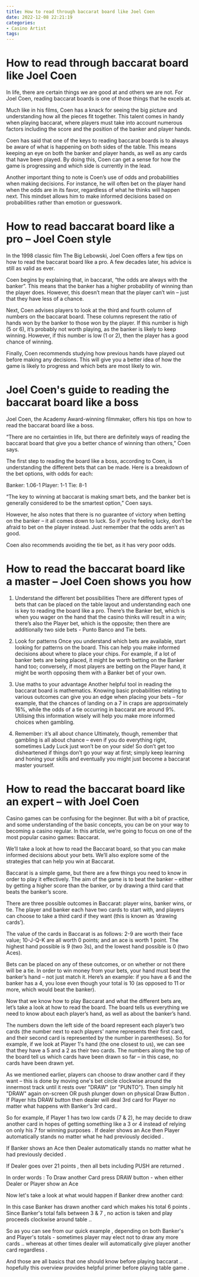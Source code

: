 ```yaml
---
title: How to read through baccarat board like Joel Coen 
date: 2022-12-08 22:21:19
categories:
- Casino Artist
tags:
---
```



#  How to read through baccarat board like Joel Coen 

In life, there are certain things we are good at and others we are not. 
For Joel Coen, reading baccarat boards is one of those things that he excels at.

Much like in his films, Coen has a knack for seeing the big picture and understanding how all the pieces fit together. 
This talent comes in handy when playing baccarat, where players must take into account numerous factors including the score and the position of the banker and player hands.

Coen has said that one of the keys to reading baccarat boards is to always be aware of what is happening on both sides of the table. 
This means keeping an eye on both the banker and player hands, as well as any cards that have been played. 
By doing this, Coen can get a sense for how the game is progressing and which side is currently in the lead.

Another important thing to note is Coen’s use of odds and probabilities when making decisions. 
For instance, he will often bet on the player hand when the odds are in its favor, regardless of what he thinks will happen next. 
This mindset allows him to make informed decisions based on probabilities rather than emotion or guesswork.

#  How to read baccarat board like a pro – Joel Coen style 

In the 1998 classic film The Big Lebowski, Joel Coen offers a few tips on how to read the baccarat board like a pro. A few decades later, his advice is still as valid as ever.

Coen begins by explaining that, in baccarat, “the odds are always with the banker”. This means that the banker has a higher probability of winning than the player does. However, this doesn’t mean that the player can’t win – just that they have less of a chance.

Next, Coen advises players to look at the third and fourth column of numbers on the baccarat board. These columns represent the ratio of hands won by the banker to those won by the player. If this number is high (5 or 6), it’s probably not worth playing, as the banker is likely to keep winning. However, if this number is low (1 or 2), then the player has a good chance of winning.

Finally, Coen recommends studying how previous hands have played out before making any decisions. This will give you a better idea of how the game is likely to progress and which bets are most likely to win.

#  Joel Coen's guide to reading the baccarat board like a boss 

Joel Coen, the Academy Award-winning filmmaker, offers his tips on how to read the baccarat board like a boss.

“There are no certainties in life, but there are definitely ways of reading the baccarat board that give you a better chance of winning than others,” Coen says.

The first step to reading the board like a boss, according to Coen, is understanding the different bets that can be made. Here is a breakdown of the bet options, with odds for each:

Banker: 1.06-1
Player: 1-1
Tie: 8-1

“The key to winning at baccarat is making smart bets, and the banker bet is generally considered to be the smartest option,” Coen says.

However, he also notes that there is no guarantee of victory when betting on the banker – it all comes down to luck. So if you’re feeling lucky, don’t be afraid to bet on the player instead. Just remember that the odds aren’t as good.

Coen also recommends avoiding the tie bet, as it has very poor odds.

#  How to read the baccarat board like a master – Joel Coen shows you how 

1. Understand the different bet possibilities 
There are different types of bets that can be placed on the table layout and understanding each one is key to reading the board like a pro. There’s the Banker bet, which is when you wager on the hand that the casino thinks will result in a win; there’s also the Player bet, which is the opposite; then there are additionally two side bets - Punto Banco and Tie bets.

2. Look for patterns 
Once you understand which bets are available, start looking for patterns on the board. This can help you make informed decisions about where to place your chips. For example, if a lot of banker bets are being placed, it might be worth betting on the Banker hand too; conversely, if most players are betting on the Player hand, it might be worth opposing them with a Banker bet of your own.

3. Use maths to your advantage 
Another helpful tool in reading the baccarat board is mathematics. Knowing basic probabilities relating to various outcomes can give you an edge when placing your bets – for example, that the chances of landing on a 7 in craps are approximately 16%, while the odds of a tie occurring in baccarat are around 9%. Utilising this information wisely will help you make more informed choices when gambling.

4. Remember: it’s all about chance 
Ultimately, though, remember that gambling is all about chance – even if you do everything right, sometimes Lady Luck just won’t be on your side! So don’t get too disheartened if things don’t go your way at first; simply keep learning and honing your skills and eventually you might just become a baccarat master yourself.

#  How to read the baccarat board like an expert – with Joel Coen

Casino games can be confusing for the beginner. But with a bit of practice, and some understanding of the basic concepts, you can be on your way to becoming a casino regular. In this article, we’re going to focus on one of the most popular casino games: Baccarat.

We’ll take a look at how to read the Baccarat board, so that you can make informed decisions about your bets. We’ll also explore some of the strategies that can help you win at Baccarat.

Baccarat is a simple game, but there are a few things you need to know in order to play it effectively. The aim of the game is to beat the banker – either by getting a higher score than the banker, or by drawing a third card that beats the banker’s score.

There are three possible outcomes in Baccarat: player wins, banker wins, or tie. The player and banker each have two cards to start with, and players can choose to take a third card if they want (this is known as ‘drawing cards’).

The value of the cards in Baccarat is as follows: 2-9 are worth their face value; 10-J-Q-K are all worth 0 points; and an ace is worth 1 point. The highest hand possible is 9 (two 3s), and the lowest hand possible is 0 (two Aces).

Bets can be placed on any of these outcomes, or on whether or not there will be a tie. In order to win money from your bets, your hand must beat the banker’s hand – not just match it. Here’s an example: if you have a 6 and the banker has a 4, you lose even though your total is 10 (as opposed to 11 or more, which would beat the banker).

Now that we know how to play Baccarat and what the different bets are, let’s take a look at how to read the board. The board tells us everything we need to know about each player’s hand, as well as about the banker’s hand.

The numbers down the left side of the board represent each player’s two cards (the number next to each players' name represents their first card, and their second card is represented by the number in parentheses). So for example, if we look at Player 1's hand (the one closest to us), we can see that they have a 5 and a 2 as their two cards. The numbers along the top of the board tell us which cards have been drawn so far – in this case, no cards have been drawn yet.

  

  As we mentioned earlier, players can choose to draw another card if they want – this is done by moving one's bet circle clockwise around the innermost track until it rests over "DRAW" (or "PUNTO"). Then simply hit "DRAW" again on-screen OR push plunger down on physical Draw Button . If Player hits DRAW button then dealer will deal 3rd card for Player no matter what happens with Banker's 3rd card..

 So for example, if Player 1 has two low cards (7 & 2), he may decide to draw another card in hopes of getting something like a 3 or 4 instead of relying on only his 7 for winning purposes . If dealer shows an Ace then Player automatically stands no matter what he had previously decided .

 If Banker shows an Ace then Dealer automatically stands no matter what he had previously decided .

If Dealer goes over 21 points , then all bets including PUSH are returned .

In order words : To Draw another Card press DRAW button - when either Dealer or Player show an Ace 

Now let's take a look at what would happen if Banker drew another card: 

 In this case Banker has drawn another card which makes his total 6 points . Since Banker's total falls between 3 & 7 , no action is taken and play proceeds clockwise around table ..

So as you can see from our quick example , depending on both Banker's and Player's totals - sometimes player may elect not to draw any more cards .. whereas at other times dealer will automatically give player another card regardless .

And those are all basics that one should know before playing baccarat .. hopefully this overview provides helpful primer before playing table game .